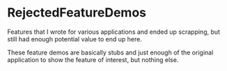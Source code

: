 # RejectedFeatureDemos
Features that I wrote for various applications and ended up scrapping, but still had enough potential value to end up here.

These feature demos are basically stubs and just enough of the original application to show the feature of interest, but nothing else.
